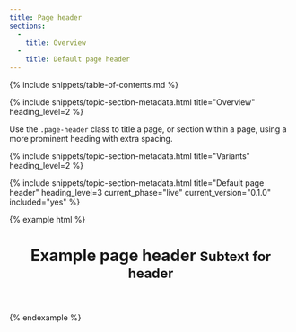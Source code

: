 ```yaml
---
title: Page header
sections:
  -
    title: Overview
  -
    title: Default page header
---
```


{% include snippets/table-of-contents.md %}

{% include snippets/topic-section-metadata.html
  title="Overview"
  heading_level=2
%}

Use the `.page-header` class to title a page, or section within a page, using a more prominent heading with extra
spacing.

{% include snippets/topic-section-metadata.html
  title="Variants"
  heading_level=2
%}

{% include snippets/topic-section-metadata.html
  title="Default page header"
  heading_level=3
  current_phase="live"
  current_version="0.1.0"
  included="yes"
%}

{% example html %}
<header class="page-header">
  <h1>Example page header <small>Subtext for header</small></h1>
</header>
{% endexample %}
